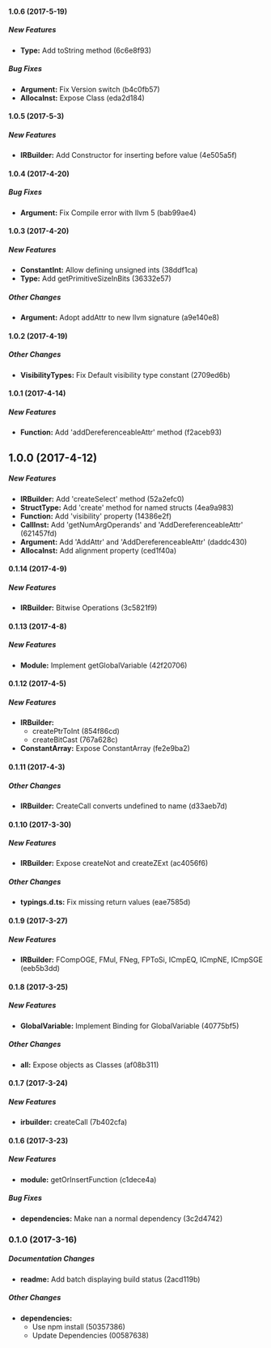 #### 1.0.6 (2017-5-19)

##### New Features

* **Type:** Add toString method (6c6e8f93)

##### Bug Fixes

* **Argument:** Fix Version switch (b4c0fb57)
* **AllocaInst:** Expose Class (eda2d184)

#### 1.0.5 (2017-5-3)

##### New Features

* **IRBuilder:** Add Constructor for inserting before value (4e505a5f)

#### 1.0.4 (2017-4-20)

##### Bug Fixes

* **Argument:** Fix Compile error with llvm 5 (bab99ae4)

#### 1.0.3 (2017-4-20)

##### New Features

* **ConstantInt:** Allow defining unsigned ints (38ddf1ca)
* **Type:** Add getPrimitiveSizeInBits (36332e57)

##### Other Changes

* **Argument:** Adopt addAttr to new llvm signature (a9e140e8)

#### 1.0.2 (2017-4-19)

##### Other Changes

* **VisibilityTypes:** Fix Default visibility type constant (2709ed6b)

#### 1.0.1 (2017-4-14)

##### New Features

* **Function:** Add 'addDereferenceableAttr' method (f2aceb93)

## 1.0.0 (2017-4-12)

##### New Features

* **IRBuilder:** Add 'createSelect' method (52a2efc0)
* **StructType:** Add 'create' method for named structs (4ea9a983)
* **Function:** Add 'visibility' property (14386e2f)
* **CallInst:** Add 'getNumArgOperands' and 'AddDereferenceableAttr' (621457fd)
* **Argument:** Add 'AddAttr' and 'AddDereferenceableAttr' (daddc430)
* **AllocaInst:** Add alignment property (ced1f40a)

#### 0.1.14 (2017-4-9)

##### New Features

* **IRBuilder:** Bitwise Operations (3c5821f9)

#### 0.1.13 (2017-4-8)

##### New Features

* **Module:** Implement getGlobalVariable (42f20706)

#### 0.1.12 (2017-4-5)

##### New Features

* **IRBuilder:**
  * createPtrToInt (854f86cd)
  * createBitCast (767a628c)
* **ConstantArray:** Expose ConstantArray (fe2e9ba2)

#### 0.1.11 (2017-4-3)

##### Other Changes

* **IRBuilder:** CreateCall converts undefined to name (d33aeb7d)

#### 0.1.10 (2017-3-30)

##### New Features

* **IRBuilder:** Expose createNot and createZExt (ac4056f6)

##### Other Changes

* **typings.d.ts:** Fix missing return values (eae7585d)

#### 0.1.9 (2017-3-27)

##### New Features

* **IRBuilder:** FCompOGE, FMul, FNeg, FPToSi, ICmpEQ, ICmpNE, ICmpSGE (eeb5b3dd)

#### 0.1.8 (2017-3-25)

##### New Features

* **GlobalVariable:** Implement Binding for GlobalVariable (40775bf5)

##### Other Changes

* **all:** Expose objects as Classes (af08b311)

#### 0.1.7 (2017-3-24)

##### New Features

* **irbuilder:** createCall (7b402cfa)

#### 0.1.6 (2017-3-23)

##### New Features

* **module:** getOrInsertFunction (c1dece4a)

##### Bug Fixes

* **dependencies:** Make nan a normal dependency (3c2d4742)

### 0.1.0 (2017-3-16)

##### Documentation Changes

* **readme:** Add batch displaying build status (2acd119b)

##### Other Changes

* **dependencies:**
  * Use npm install (50357386)
  * Update Dependencies (00587638)

